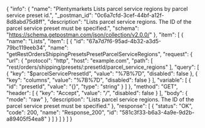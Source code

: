 {
  "info": {
    "name": "Plentymarkets Lists parcel service regions by parcel service preset id.",
    "_postman_id": "0c6a7cfd-3cef-44bf-a12f-8d8abd75d8ff",
    "description": "Lists parcel service regions. The ID of the parcel service preset must be specified.",
    "schema": "https://schema.getpostman.com/json/collection/v2.0.0/"
  },
  "item": [
    {
      "name": "Lists",
      "item": [
        {
          "id": "67a7d7f6-95ad-4b32-a3d5-79bc119eeb34",
          "name": "getRestOrdersShippingPresetsPresetParcelServiceRegions",
          "request": {
            "url": {
              "protocol": "http",
              "host": "example.com",
              "path": [
                "rest/orders/shipping/presets/:presetId/parcel_service_regions"
              ],
              "query": [
                {
                  "key": "$parcelServicePresetId",
                  "value": "%7B%7D",
                  "disabled": false
                },
                {
                  "key": "columns",
                  "value": "%7B%7D",
                  "disabled": false
                }
              ],
              "variable": [
                {
                  "id": "presetId",
                  "value": "{}",
                  "type": "string"
                }
              ]
            },
            "method": "GET",
            "header": [
              {
                "key": "Accept",
                "value": "*/*",
                "disabled": false
              }
            ],
            "body": {
              "mode": "raw"
            },
            "description": "Lists parcel service regions. The ID of the parcel service preset must be specified."
          },
          "response": [
            {
              "status": "OK",
              "code": 200,
              "name": "Response_200",
              "id": "581c3f33-b6a3-4a9e-9d2b-a89405f54ea8"
            }
          ]
        }
      ]
    }
  ]
}